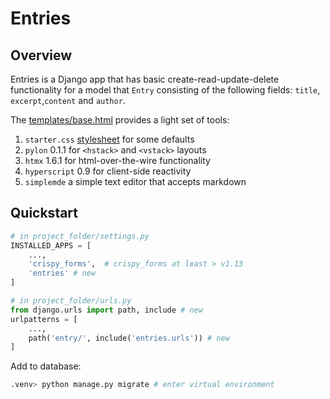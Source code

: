 # Entries

## Overview

Entries is a Django app that has basic create-read-update-delete functionality for a model that `Entry` consisting of the following fields: `title`, `excerpt`,`content` and `author`.

The [templates/base.html](./entries/templates/base.html) provides a light set of tools:

1. `starter.css` [stylesheet](./entries/static/css/starter.css) for some defaults
2. `pylon` 0.1.1 for `<hstack>` and `<vstack>` layouts
3. `htmx` 1.6.1 for html-over-the-wire functionality
4. `hyperscript` 0.9 for client-side reactivity
5. `simplemde` a simple text editor that accepts markdown

## Quickstart

```python
# in project_folder/settings.py
INSTALLED_APPS = [
    ...,
    'crispy_forms',  # crispy_forms at least > v1.13
    'entries' # new
]

# in project_folder/urls.py
from django.urls import path, include # new
urlpatterns = [
    ...,
    path('entry/', include('entries.urls')) # new
]
```

Add to database:

```zsh
.venv> python manage.py migrate # enter virtual environment
```
